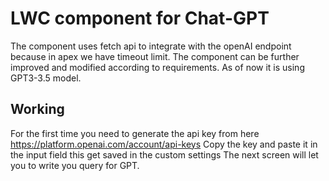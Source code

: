 # LWC component for Chat-GPT
The component uses fetch api to integrate with the openAI endpoint because in apex we have timeout limit.
The component can be further improved and modified according to requirements.
As of now it is using GPT3-3.5 model.

## Working
For the first time you need to generate the api key from here https://platform.openai.com/account/api-keys 
Copy the key and paste it in the input field this get saved in the custom settings
The next screen will let you to write you query for GPT.
